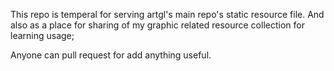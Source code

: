This repo is temperal for serving artgl's main repo's static resource file.
And also as a place for sharing of my graphic related resource collection for learning usage;

Anyone can pull request for add anything useful.